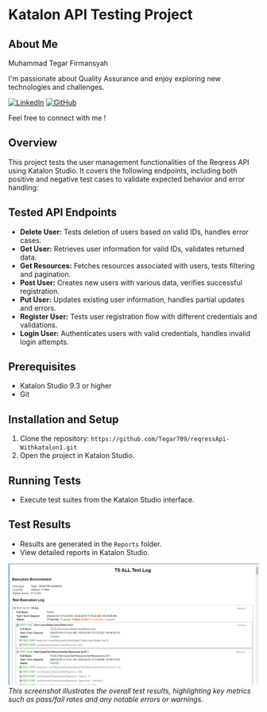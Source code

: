 # Katalon API Testing Project
## About Me

Muhammad Tegar Firmansyah 

I'm passionate about Quality Assurance and enjoy exploring new technologies and challenges.

[![LinkedIn](https://img.shields.io/badge/-Muhammad%20Tegar%20Firmansyah-white?style=for-the-badge&logo=linkedin&logoColor=blue)]((https://www.linkedin.com/in/muhtegar709/))
[![GitHub](https://img.shields.io/badge/-Muhammad%20Tegar%20Firmansyah-white?style=for-the-badge&logo=github&logoColor=black)](https://github.com/Tegar709)

Feel free to connect with me !

## Overview

This project tests the user management functionalities of the Reqress API using Katalon Studio. It covers the following endpoints, including both positive and negative test cases to validate expected behavior and error handling:

## Tested API Endpoints

* **Delete User:** Tests deletion of users based on valid IDs, handles error cases.
* **Get User:** Retrieves user information for valid IDs, validates returned data.
* **Get Resources:** Fetches resources associated with users, tests filtering and pagination.
* **Post User:** Creates new users with various data, verifies successful registration.
* **Put User:** Updates existing user information, handles partial updates and errors.
* **Register User:** Tests user registration flow with different credentials and validations.
* **Login User:** Authenticates users with valid credentials, handles invalid login attempts.


## Prerequisites

* Katalon Studio 9.3 or higher
* Git


## Installation and Setup

1. Clone the repository: `https://github.com/Tegar709/reqressApi-Withkatalon1.git`
2. Open the project in Katalon Studio.


## Running Tests

* Execute test suites from the Katalon Studio interface.

## Test Results

* Results are generated in the `Reports` folder.
* View detailed reports in Katalon Studio.

  
![Screenshot Test Suite All Test Case](https://github.com/Tegar709/reqressApi-Withkatalon1/blob/1d12b8fb306c7f64af1b2ac56003e45f82c32b0d/Screenshot/Test%20Suite%20All%20Test%20Case.png)  *This screenshot illustrates the overall test results, highlighting key metrics such as pass/fail rates and any notable errors or warnings.*

